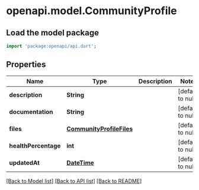 # openapi.model.CommunityProfile

## Load the model package
```dart
import 'package:openapi/api.dart';
```

## Properties
Name | Type | Description | Notes
------------ | ------------- | ------------- | -------------
**description** | **String** |  | [default to null]
**documentation** | **String** |  | [default to null]
**files** | [**CommunityProfileFiles**](CommunityProfileFiles.md) |  | [default to null]
**healthPercentage** | **int** |  | [default to null]
**updatedAt** | [**DateTime**](DateTime.md) |  | [default to null]

[[Back to Model list]](../README.md#documentation-for-models) [[Back to API list]](../README.md#documentation-for-api-endpoints) [[Back to README]](../README.md)


